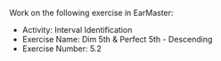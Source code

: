 Work on the following exercise in EarMaster:
- Activity: Interval Identification
- Exercise Name: Dim 5th & Perfect 5th - Descending
- Exercise Number: 5.2
